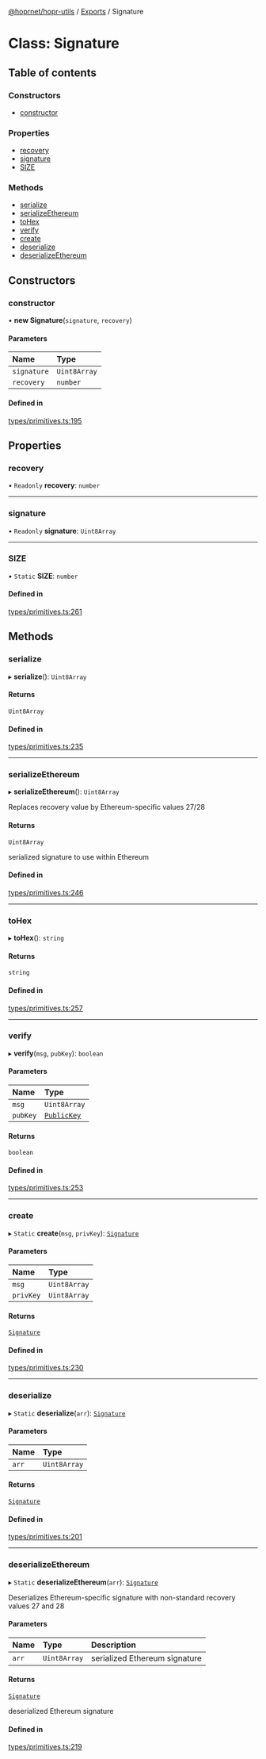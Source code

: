 [@hoprnet/hopr-utils](../README.md) / [Exports](../modules.md) / Signature

# Class: Signature

## Table of contents

### Constructors

- [constructor](Signature.md#constructor)

### Properties

- [recovery](Signature.md#recovery)
- [signature](Signature.md#signature)
- [SIZE](Signature.md#size)

### Methods

- [serialize](Signature.md#serialize)
- [serializeEthereum](Signature.md#serializeethereum)
- [toHex](Signature.md#tohex)
- [verify](Signature.md#verify)
- [create](Signature.md#create)
- [deserialize](Signature.md#deserialize)
- [deserializeEthereum](Signature.md#deserializeethereum)

## Constructors

### constructor

• **new Signature**(`signature`, `recovery`)

#### Parameters

| Name | Type |
| :------ | :------ |
| `signature` | `Uint8Array` |
| `recovery` | `number` |

#### Defined in

[types/primitives.ts:195](https://github.com/hoprnet/hoprnet/blob/master/packages/utils/src/types/primitives.ts#L195)

## Properties

### recovery

• `Readonly` **recovery**: `number`

___

### signature

• `Readonly` **signature**: `Uint8Array`

___

### SIZE

▪ `Static` **SIZE**: `number`

#### Defined in

[types/primitives.ts:261](https://github.com/hoprnet/hoprnet/blob/master/packages/utils/src/types/primitives.ts#L261)

## Methods

### serialize

▸ **serialize**(): `Uint8Array`

#### Returns

`Uint8Array`

#### Defined in

[types/primitives.ts:235](https://github.com/hoprnet/hoprnet/blob/master/packages/utils/src/types/primitives.ts#L235)

___

### serializeEthereum

▸ **serializeEthereum**(): `Uint8Array`

Replaces recovery value by Ethereum-specific values 27/28

#### Returns

`Uint8Array`

serialized signature to use within Ethereum

#### Defined in

[types/primitives.ts:246](https://github.com/hoprnet/hoprnet/blob/master/packages/utils/src/types/primitives.ts#L246)

___

### toHex

▸ **toHex**(): `string`

#### Returns

`string`

#### Defined in

[types/primitives.ts:257](https://github.com/hoprnet/hoprnet/blob/master/packages/utils/src/types/primitives.ts#L257)

___

### verify

▸ **verify**(`msg`, `pubKey`): `boolean`

#### Parameters

| Name | Type |
| :------ | :------ |
| `msg` | `Uint8Array` |
| `pubKey` | [`PublicKey`](PublicKey.md) |

#### Returns

`boolean`

#### Defined in

[types/primitives.ts:253](https://github.com/hoprnet/hoprnet/blob/master/packages/utils/src/types/primitives.ts#L253)

___

### create

▸ `Static` **create**(`msg`, `privKey`): [`Signature`](Signature.md)

#### Parameters

| Name | Type |
| :------ | :------ |
| `msg` | `Uint8Array` |
| `privKey` | `Uint8Array` |

#### Returns

[`Signature`](Signature.md)

#### Defined in

[types/primitives.ts:230](https://github.com/hoprnet/hoprnet/blob/master/packages/utils/src/types/primitives.ts#L230)

___

### deserialize

▸ `Static` **deserialize**(`arr`): [`Signature`](Signature.md)

#### Parameters

| Name | Type |
| :------ | :------ |
| `arr` | `Uint8Array` |

#### Returns

[`Signature`](Signature.md)

#### Defined in

[types/primitives.ts:201](https://github.com/hoprnet/hoprnet/blob/master/packages/utils/src/types/primitives.ts#L201)

___

### deserializeEthereum

▸ `Static` **deserializeEthereum**(`arr`): [`Signature`](Signature.md)

Deserializes Ethereum-specific signature with
non-standard recovery values 27 and 28

#### Parameters

| Name | Type | Description |
| :------ | :------ | :------ |
| `arr` | `Uint8Array` | serialized Ethereum signature |

#### Returns

[`Signature`](Signature.md)

deserialized Ethereum signature

#### Defined in

[types/primitives.ts:219](https://github.com/hoprnet/hoprnet/blob/master/packages/utils/src/types/primitives.ts#L219)
